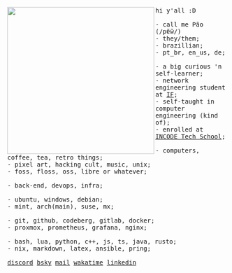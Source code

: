 <p align="left">
  <a href="https://www.instagram.com/p/C5YjB3gq1Kl" alt="Ing from Granite Waves by Tezeze">
    <img src="./assets/banners/granite_waves-ing.gif" align="left" width=336>
  </a>
  <p float="left">
    <samp>
      hi y'all :D<br>
      <br>
      - call me Pão (/pɐ̃w̃/)<br>
      - they/them;<br>
      - brazillian;<br>
      - pt_br, en_us, de;<br>
      <br>
      - a big curious 'n self-learner;<br>
      - network engineering student at <a href="https://portal.ifma.edu.br/instituto">IF</a>;<br>
      - self-taught in computer engineering (kind of);<br>
      - enrolled at <a href="https://www.linkedin.com/school/incode-tech-school">INCODE Tech School</a>;<br>
      <br>
      - computers, coffee, tea, retro things;<br>
      - pixel art, hacking cult, music, unix;<br>
      - foss, floss, oss, libre or whatever;<br>
      <br>
      - back-end, devops, infra;<br>
      <br>
      - ubuntu, windows, debian;<br>
      - mint, arch(main), suse, mx;<br>
      <br>
      - git, github, codeberg, gitlab, docker;<br>
      - proxmox, prometheus, grafana, nginx;<br>
      <br>
      - bash, lua, python, c++, js, ts, java, rusto;<br>
      - nix, markdown, latex, ansible, pring;<br>
      <br>
      <a href="https://discordapp.com/users/242367322478739456">discord</a>
        <a href="https://bsky.app/profile/paodelonga.bsky.social">bsky</a>
        <a href="mailto:paodelonga@proton.me">mail</a>
        <a href="https://wakatime.com/@018edc77-7a24-4632-bd86-c0736313ea21">wakatime</a>
        <a href="https://linkedin.com/in/paodelonga">linkedin</a>
    </samp>
  </p>
</p>
